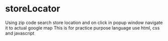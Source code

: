# storeLocator
Using zip code search store location and on click in popup window navigate it to actual google map
This is for practice purpose
language use html, css and javascript
